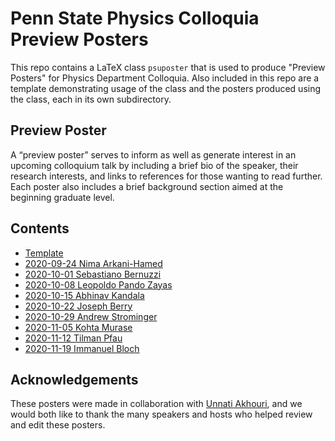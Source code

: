 # Penn State Physics Colloquia Preview Posters

This repo contains a LaTeX class `psuposter` that is used to produce "Preview Posters" for Physics Department Colloquia. Also included in this repo are a template demonstrating usage of the class and the posters produced using the class, each in its own subdirectory.


## Preview Poster
A “preview poster” serves to inform as well as generate interest in an upcoming colloquium talk by including a brief bio of the speaker, their research interests, and links to references for those wanting to read further. Each poster also includes a brief background section aimed at the beginning graduate level.


## Contents

- [Template](https://latexonline.cc/compile?git=https%3A%2F%2Fgithub.com%2FJWKennington%2Fcolloquia&target=template.tex&command=pdflatex&trackId=1601501572360)
- [2020-09-24 Nima Arkani-Hamed](./20200924-Arkani-Hamed/20200924-Arkani-Hamed.pdf)
- [2020-10-01 Sebastiano Bernuzzi](./20201001-Bernuzzi/20201001-Sebastiano-Bernuzzi.pdf)
- [2020-10-08 Leopoldo Pando Zayas](./20201008-Pando-Zayas/20201008-Leopoldo-Pando-Zayas.pdf)
- [2020-10-15 Abhinav Kandala](./20201015-Kandala/20201015-Abhinav-Kandala.pdf)
- [2020-10-22 Joseph Berry](./20201022-Berry/20201022-Joseph-Berry.pdf)
- [2020-10-29 Andrew Strominger](./20201029-Strominger/20201029-Andrew-Strominger.pdf)
- [2020-11-05 Kohta Murase](./20201105-Murase/20201105-Kohta-Murase.pdf)
- [2020-11-12 Tilman Pfau](./20201112-Pfau/20201112-Tilman-Pfau.pdf)
- [2020-11-19 Immanuel Bloch](./20201119-Bloch/20201119-Immanuel-Bloch.pdf)


## Acknowledgements
These posters were made in collaboration with [Unnati Akhouri](https://science.psu.edu/physics/people/unnati-akhouri), and we would both like to thank the many speakers and hosts who helped review and edit these posters.
